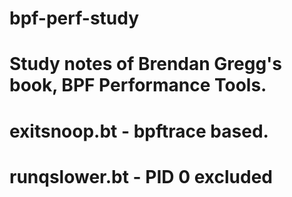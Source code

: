 # bpf-perf-study
# Study notes of Brendan Gregg's book, BPF Performance Tools.
# exitsnoop.bt - bpftrace based. 
# runqslower.bt - PID 0 excluded
